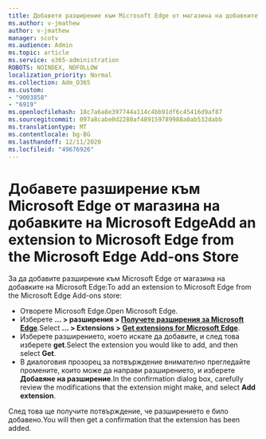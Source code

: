```yaml
---
title: Добавете разширение към Microsoft Edge от магазина на добавките на Microsoft Edge
ms.author: v-jmathew
author: v-jmathew
manager: scotv
ms.audience: Admin
ms.topic: article
ms.service: o365-administration
ROBOTS: NOINDEX, NOFOLLOW
localization_priority: Normal
ms.collection: Adm_O365
ms.custom:
- "9003858"
- "6919"
ms.openlocfilehash: 18c7a6a8e397744a114c4bb91df6c45416d9af87
ms.sourcegitcommit: 097a8cabe0d2280af489159789988a0ab532dabb
ms.translationtype: MT
ms.contentlocale: bg-BG
ms.lasthandoff: 12/11/2020
ms.locfileid: "49676926"
---
```

# <a name="add-an-extension-to-microsoft-edge-from-the-microsoft-edge-add-ons-store"></a><span data-ttu-id="23b0b-102">Добавете разширение към Microsoft Edge от магазина на добавките на Microsoft Edge</span><span class="sxs-lookup"><span data-stu-id="23b0b-102">Add an extension to Microsoft Edge from the Microsoft Edge Add-ons Store</span></span>

<span data-ttu-id="23b0b-103">За да добавите разширение към Microsoft Edge от магазина на добавките на Microsoft Edge:</span><span class="sxs-lookup"><span data-stu-id="23b0b-103">To add an extension to Microsoft Edge from the Microsoft Edge Add-ons store:</span></span>

- <span data-ttu-id="23b0b-104">Отворете Microsoft Edge.</span><span class="sxs-lookup"><span data-stu-id="23b0b-104">Open Microsoft Edge.</span></span>
- <span data-ttu-id="23b0b-105">Изберете **... > разширения > [Получете разширения за Microsoft Edge](https://go.microsoft.com/fwlink/?linkid=2136408)**.</span><span class="sxs-lookup"><span data-stu-id="23b0b-105">Select **... > Extensions > [Get extensions for Microsoft Edge](https://go.microsoft.com/fwlink/?linkid=2136408)**.</span></span>
- <span data-ttu-id="23b0b-106">Изберете разширението, което искате да добавите, и след това изберете **get**.</span><span class="sxs-lookup"><span data-stu-id="23b0b-106">Select the extension you would like to add, and then select **Get**.</span></span>
- <span data-ttu-id="23b0b-107">В диалоговия прозорец за потвърждение внимателно прегледайте промените, които може да направи разширението, и изберете **Добавяне на разширение**.</span><span class="sxs-lookup"><span data-stu-id="23b0b-107">In the confirmation dialog box, carefully review the modifications that the extension might make, and select **Add extension**.</span></span>

<span data-ttu-id="23b0b-108">След това ще получите потвърждение, че разширението е било добавено.</span><span class="sxs-lookup"><span data-stu-id="23b0b-108">You will then get a confirmation that the extension has been added.</span></span>

